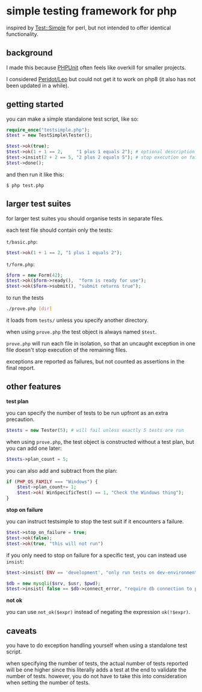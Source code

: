 # simple testing framework for php

inspired by  [Test::Simple](https://metacpan.org/pod/Test::Simple) for perl, but not intended to offer identical functionality.

## background

I made this because [PHPUnit](https://phpunit.de/) often feels like overkill for smaller projects.

I considered [Peridot/Leo](https://github.com/peridot-php/leo) but could not get it to work on php8 (it also has not been updated in a while).

## getting started

you can make a simple standalone test script, like so:

```php
require_once("testsimple.php");
$test = new TestSimple\Tester();

$test->ok(true);
$test->ok(1 + 1 == 2,     "1 plus 1 equals 2"); # optional description
$test->insist(2 + 2 == 5, "2 plus 2 equals 5"); # stop execution on failure
$test->done();
```

and then run it like this:
```
$ php test.php
```

## larger test suites

for larger test suites you should organise tests in separate files.

each test file should contain only the tests:

`t/basic.php`:
```php
$test->ok(1 + 1 == 2, "1 plus 1 equals 2");
```

`t/form.php`:
```php
$form = new Form(42);
$test->ok($form->ready(),  "form is ready for use");
$test->ok($form->submit(), "submit returns true");
```

to run the tests

```sh
./prove.php [dir]
```

it loads from `tests/` unless you specify another directory.

when using `prove.php` the test object is always named `$test`.

`prove.php` will run each file in isolation, so that an uncaught exception in one file doesn't stop execution of the remaining files.

exceptions are reported as failures, but not counted as assertions in the final report.

## other features

**test plan**

you can specify the number of tests to be run upfront as an extra precaution.

```php
$tests = new Tester(5); # will fail unless exactly 5 tests are run
```

when using `prove.php`, the test object is constructed without a test plan, but you can add one later:
```php
$tests->plan_count = 5;
```

you can also add and subtract from the plan:

```php
if (PHP_OS_FAMILY === "Windows") {
    $test->plan_count+= 1;
    $test->ok( WinSpecificTest() == 1, "Check the Windows thing");
}
```

**stop on failure**

you can instruct testsimple to stop the test suit if it encounters a failure.

```php
$test->stop_on_failure = true;
$test->ok(false);
$test->ok(true, "this will not run")
```

if you only need to stop on failure for a specific test, you can instead use `insist`:

```php
$test->insist( ENV == 'development', "only run tests on dev-environment");

$db = new mysqli($srv, $usr, $pwd);
$test->insist( false == $db->connect_error, "require db connection to proceed");
```

**not ok**

you can use `not_ok($expr)` instead of negating the expression `ok(!$expr)`.

## caveats

you have to do exception handling yourself when using a standalone test script.

when specifying the number of tests, the actual number of tests reported will be one higher since this literally adds a test at the end to validate the number of tests. however, you do not have to take this into consideration when setting the number of tests.


